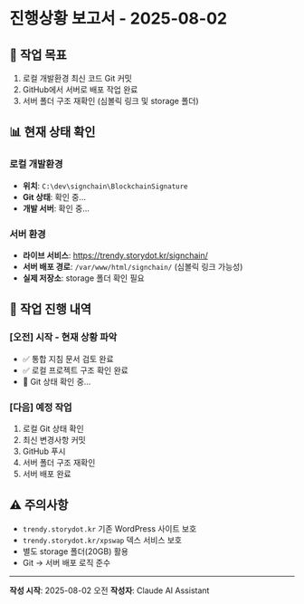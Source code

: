 # 진행상황 보고서 - 2025-08-02

## 🎯 작업 목표
1. 로컬 개발환경 최신 코드 Git 커밋
2. GitHub에서 서버로 배포 작업 완료
3. 서버 폴더 구조 재확인 (심볼릭 링크 및 storage 폴더)

## 📊 현재 상태 확인

### 로컬 개발환경
- **위치**: `C:\dev\signchain\BlockchainSignature`
- **Git 상태**: 확인 중...
- **개발 서버**: 확인 중...

### 서버 환경  
- **라이브 서비스**: https://trendy.storydot.kr/signchain/
- **서버 배포 경로**: `/var/www/html/signchain/` (심볼릭 링크 가능성)
- **실제 저장소**: storage 폴더 확인 필요

## 🔧 작업 진행 내역

### [오전] 시작 - 현재 상황 파악
- ✅ 통합 지침 문서 검토 완료
- ✅ 로컬 프로젝트 구조 확인 완료
- 🔄 Git 상태 확인 중...

### [다음] 예정 작업
1. 로컬 Git 상태 확인
2. 최신 변경사항 커밋
3. GitHub 푸시
4. 서버 폴더 구조 재확인
5. 서버 배포 완료

## ⚠️ 주의사항
- `trendy.storydot.kr` 기존 WordPress 사이트 보호
- `trendy.storydot.kr/xpswap` 덱스 서비스 보호  
- 별도 storage 폴더(20GB) 활용
- Git → 서버 배포 로직 준수

---
**작성 시작**: 2025-08-02 오전
**작성자**: Claude AI Assistant
